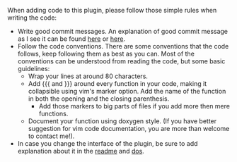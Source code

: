 When adding code to this plugin, please follow those simple rules when writing
the code:

* Write good commit messages. An explanation of good commit message as I see it
    can be found [here](https://commit.style/) or
    [here](https://chris.beams.io/posts/git-commit/).
* Follow the code conventions. There are some conventions that the code follows,
    keep following them as best as you can. Most of the conventions can be
    understood from reading the code, but some basic guidelines:
    * Wrap your lines at around 80 characters.
    * Add {{{ and }}} around every function in your code, making it collapsible
      using vim's marker option. Add the name of the function in both the
      opening and the closing parenthesis.
      * Add those markers to big parts of files if you add more then mere
        functions.
    * Document your function using doxygen style. (If you have better suggestion
      for vim code documentation, you are more than welcome to contact me!).
* In case you change the interface of the plugin, be sure to add explanation
    about it in the [readme](README.md) and [dos](doc/auto-abbrev.txt).

